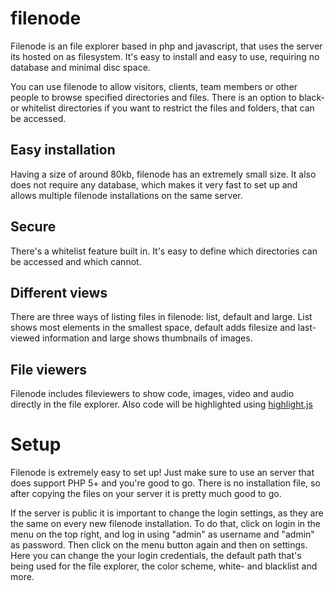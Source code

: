 # filenode
Filenode is an file explorer based in php and javascript, that uses the server its hosted on as filesystem. It's easy to install and easy to use, requiring no database and minimal disc space.

You can use filenode to allow visitors, clients, team members or other people to browse specified directories and files. There is an option to black- or whitelist directories if you want to restrict the files and folders, that can be accessed.

## Easy installation
Having a size of around 80kb, filenode has an extremely small size. It also does not require any database, which makes it very fast to set up and allows multiple filenode installations on the same server.

## Secure
There's a whitelist feature built in. It's easy to define which directories can be accessed and which cannot.

## Different views
There are three ways of listing files in filenode: list, default and large. List shows most elements in the smallest space, default adds filesize and last-viewed information and large shows thumbnails of images.

## File viewers
Filenode includes fileviewers to show code, images, video and audio directly in the file explorer. Also code will be highlighted using [highlight.js](http://highlightjs.org/)

# Setup
Filenode is extremely easy to set up! Just make sure to use an server that does support PHP 5+ and you're good to go. There is no installation file, so after copying the files on your server it is pretty much good to go.

If the server is public it is important to change the login settings, as they are the same on every new filenode installation. To do that, click on login in the menu on the top right, and log in using "admin" as username and "admin" as password. Then click on the menu button again and then on settings. Here you can change the your login credentials, the default path that's being used for the file explorer, the color scheme, white- and blacklist and more.
